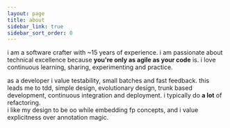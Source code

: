 ```yaml
---
layout: page
title: about
sidebar_link: true
sidebar_sort_order: 0
---
```


i am a software crafter with ~15 years of experience.
i am passionate about technical excellence because **you're only as agile as your code** is.
i love continuous learning, sharing, experimenting and practice.

as a developer i value testability, small batches and fast feedback.
this leads me to tdd, simple design, evolutionary design, trunk based development, continuous integration and deployment.
i typically do **a lot** of refactoring.  
i like my design to be oo while embedding fp concepts, and i value explicitness over annotation magic.
